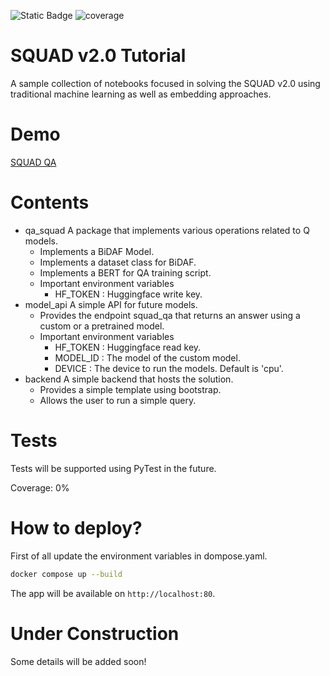 ![Static Badge](https://img.shields.io/badge/Python-3.8-blue) 
![coverage](https://img.shields.io/badge/Coverage-0%25-red)

# SQUAD v2.0 Tutorial

A sample collection of notebooks focused in solving the SQUAD v2.0 using traditional machine learning as well as embedding approaches.

# Demo

[SQUAD QA](http://ec2-16-170-163-223.eu-north-1.compute.amazonaws.com)

# Contents

* qa_squad A package that implements various operations related to Q models.
  * Implements a BiDAF Model.
  * Implements a dataset class for BiDAF.
  * Implements a BERT for QA training script.
  * Important environment variables
    * HF_TOKEN : Huggingface write key.
* model_api A simple API for future models.
  * Provides the endpoint squad_qa that returns an answer using a custom or a pretrained model.
  * Important environment variables
    * HF_TOKEN : Huggingface read key.
    * MODEL_ID : The model of the custom model.
    * DEVICE : The device to run the models. Default is 'cpu'.
* backend A simple backend that hosts the solution.
  * Provides a simple template using bootstrap.
  * Allows the user to run a simple query.

# Tests

Tests will be supported using PyTest in the future.

Coverage: 0%

# How to deploy?

First of all update the environment variables in dompose.yaml.

```bash
docker compose up --build
```

The app will be available on `http://localhost:80`.

# Under Construction

Some details will be added soon!